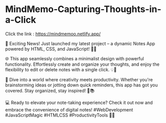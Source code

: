 # MindMemo-Capturing-Thoughts-in-a-Click
Click the link : https://mindmemoo.netlify.app/

🚀 Exciting News! Just launched my latest project – a dynamic Notes App powered by HTML, CSS, and JavaScript! 📝✨

🌐 This app seamlessly combines a minimalist design with powerful functionality. Effortlessly create and organize your thoughts, and enjoy the flexibility to edit or delete notes with a single click. 💡💼

🚀 Dive into a world where creativity meets productivity. Whether you're brainstorming ideas or jotting down quick reminders, this app has got you covered. Stay organized, stay inspired! 🌈📚

💻 Ready to elevate your note-taking experience? Check it out now and embrace the convenience of digital notes! #WebDevelopment #JavaScriptMagic #HTMLCSS #ProductivityTools 🚀📝
